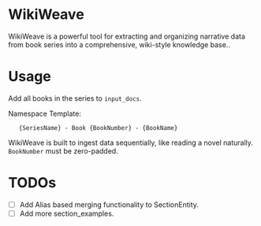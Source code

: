 # WikiWeave
 WikiWeave is a powerful tool for extracting and organizing narrative data from book series into a comprehensive, wiki-style knowledge base..


# Usage
 Add all books in the series to `input_docs`. 
 
 Namespace Template:
 ```
    {SeriesName} - Book {BookNumber} - {BookName} 
 ```
 
 WikiWeave is built to ingest data sequentially, like reading a novel naturally.
 `BookNumber` must be zero-padded.

# TODOs
 - [ ] Add Alias based merging functionality to SectionEntity.
 - [ ] Add more section_examples. 